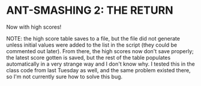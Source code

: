 # ANT-SMASHING 2: THE RETURN

Now with high scores!

NOTE: the high score table saves to a file, but the file did not generate unless initial values were added to the list in the script (they could be commented out later). From there, the high scores now don't save properly; the latest score gotten is saved, but the rest of the table populates automatically in a very strange way and I don't know why. I tested this in the class code from last Tuesday as well, and the same problem existed there, so I'm not currently sure how to solve this bug.
